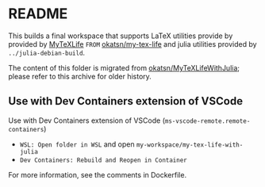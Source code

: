 # README
This builds a final workspace that supports LaTeX utilities provide by provided by [MyTeXLife](https://github.com/okatsn/MyTeXLife) `FROM` [okatsn/my-tex-life](https://hub.docker.com/repository/docker/okatsn/my-tex-life/general) and julia utilities provided by `../julia-debian-build`.

The content of this folder is migrated from [okatsn/MyTeXLifeWithJulia](https://github.com/okatsn/MyTeXLifeWithJulia); please refer to this archive for older history.

## Use with Dev Containers extension of VSCode

Use with Dev Containers extension of VSCode (`ms-vscode-remote.remote-containers`)
- `WSL: Open folder in WSL` and open `my-workspace/my-tex-life-with-julia`
- `Dev Containers: Rebuild and Reopen in Container`


For more information, see the comments in Dockerfile.